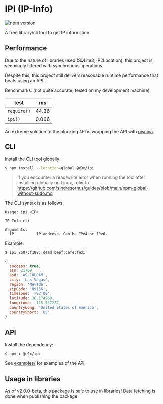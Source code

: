 # IPI (IP-Info)

<a href="https://www.npmjs.com/package/@e9x/ipi"><img src="https://img.shields.io/npm/v/@e9x/ipi.svg?maxAge=3600" alt="npm version" /></a>

A free library/cli tool to get IP information.

## Performance

Due to the nature of libraries used (SQLite3, IP2Location), this project is seemingly littered with synchronous operations.

Despite this, this project still delivers reasonable runtime performance that beats using an API.

Benchmarks: (not quite accurate, tested on my development machine)

| test        | ms    |
| ----------- | ----- |
| `require()` | 44.36 |
| `ipi()`     | 0.066 |

An extreme solution to the blocking API is wrapping the API with [piscina](https://www.npmjs.com/package/piscina).

## CLI

Install the CLI tool globally:

```sh
$ npm install --location=global @e9x/ipi
```

> If you encounter a read/write error when running the tool after installing globally on Linux, refer to https://github.com/sindresorhus/guides/blob/main/npm-global-without-sudo.md

The CLI syntax is as follows:

```
Usage: ipi <IP>

IP-Info cli

Arguments:
  IP          IP address. Can be IPv4 or IPv6.
```

Example:

```sh
$ ipi 2607:f188::dead:beef:cafe:fed1
```

```js
{
  success: true,
  asn: 21769,
  asd: 'AS-COLOAM',
  city: 'Las Vegas',
  region: 'Nevada',
  zipCode: '89136',
  timezone: '-07:00',
  latitude: 36.174969,
  longitude: -115.137222,
  countryLong: 'United States of America',
  countryShort: 'US'
}
```

## API

Install the dependency:

```sh
$ npm i @e9x/ipi
```

See [examples/](examples/) for examples of the API.

## Usage in libraries

As of v2.0.0-beta, this package is safe to use in libraries! Data fetching is done when publishing the package.
